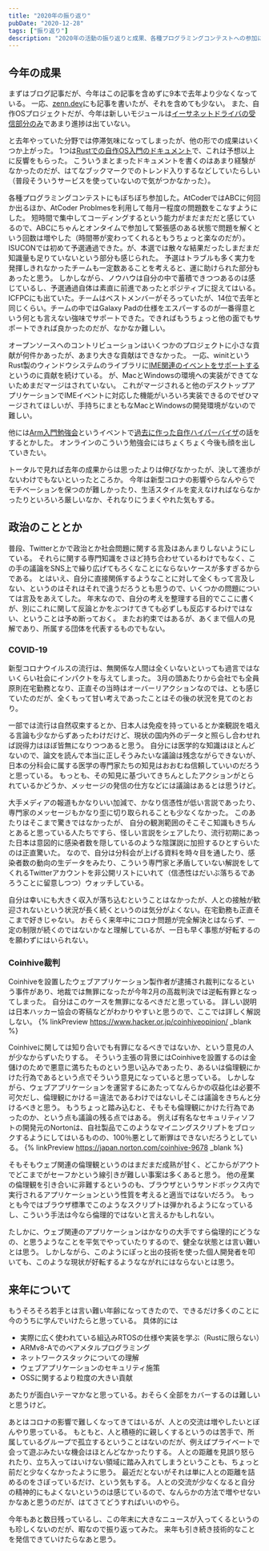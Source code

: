 ```yaml
---
title: "2020年の振り返り"
pubDate: "2020-12-28"
tags: ["振り返り"]
description: "2020年の活動の振り返りと成果、各種プログラミングコンテストへの参加についてまとめました。"
---
```


## 今年の成果
まずはブログ記事だが、今年はこの記事を含めずに9本で去年より少なくなっている。
一応、[zenn.dev](https://zenn.dev/garasubo/articles/64118a8cf240b24c40fc)にも記事を書いたが、それを含めても少ない。
また、自作OSプロジェクトだが、今年は新しいモジュールは[イーサネットドライバの受信部分のみ](/hexo/2020/12/20/ether.html)であまり進捗は出ていない。

と去年やっていた分野では停滞気味になってしまったが、他の形での成果はいくつか上がった。
1つは[Rustでの自作OS入門のドキュメント](https://garasubo.github.io/embedded-book/index.html)で、これは予想以上に反響をもらった。
こういうまとまったドキュメントを書くのはあまり経験がなかったのだが、はてなブックマークでのトレンド入りするなどしていたらしい（普段そういうサービスを使っていないので気がつかなかった）。

各種プログラミングコンテストにもぼちぼち参加した。AtCoderではABCに何回か出るほか、AtCoder Problmesを利用して毎月一程度の問題数をこなすようにした。
短時間で集中してコーディングするという能力がまだまだだと感じているので、ABCにちゃんとオンタイムで参加して緊張感のある状態で問題を解くという回数は増やした（時間帯が変わってくれるともうちょっと楽なのだが）。
ISUCONでは初めて予選通過できた。が、本選では散々な結果だったしまだまだ知識量も足りていないという部分も感じられた。
予選はトラブルも多く実力を発揮しきれなかったチームも一定数あることを考えると、運に助けられた部分もあったと思う。
しかしながら、ノウハウは自分の中で蓄積できつつあるのは感じているし、予選通過自体は素直に前進であったとポジティブに捉えてはいる。
ICFPCにも出ていた。チームはベストメンバーがそろっていたが、14位で去年と同じくらい。チームの中ではGalaxy Padの仕様をエスパーするのが一番得意という何とも言えない強味でサポートできた。できればもうちょっと他の面でもサポートできれば良かったのだが、なかなか難しい。

オープンソースへのコントリビューションはいくつかのプロジェクトに小さな貢献が何件かあったが、あまり大きな貢献はできなかった。
一応、winitというRust製のウィンドウシステムのライブラリに[IME関連のイベントをサポートする](https://github.com/rust-windowing/winit/issues/1497)というのに貢献を続けている。
が、MacとWindowsの環境への実装ができてないためまだマージはされていない。
これがマージされると他のデスクトップアプリケーションでIMEイベントに対応した機能がいろいろ実装できるのでぜひマージされてほしいが、手持ちにまともなMacとWindowsの開発環境がないので難しい。

他には[Arm入門勉強会](https://connpass.com/event/180812/)というイベントで[過去に作った自作ハイパーバイザ](/hexo/2016/05/23/t-visor.html)の話をするとかした。
オンラインのこういう勉強会にはちょくちょく今後も顔を出していきたい。

トータルで見れば去年の成果からは思ったよりは伸びなかったが、決して進歩がないわけでもないといったところか。
今年は新型コロナの影響やらなんやらでモチベーションを保つのが難しかったり、生活スタイルを変えなければならなかったりといろいろ厳しいなか、それなりにうまくやれた気もする。

## 政治のこととか
普段、Twitterとかで政治とか社会問題に関する言及はあんまりしないようにしている。
それらに関する専門知識をさほど持ち合わせているわけでもなく、この手の議論をSNS上で繰り広げてもろくなことにならないケースが多すぎるからである。
とはいえ、自分に直接関係するようなことに対して全くもって言及しない、というのはそれはそれで違うだろうとも思うので、いくつかの問題については言及をあえてした。
年末なので、自分の考えを整理する目的でここに書くが、別にこれに関して反論とかをぶつけてきても必ずしも反応するわけではない、ということは予め断っておく。
またお約束ではあるが、あくまで個人の見解であり、所属する団体を代表するものでもない。

### COVID-19
新型コロナウイルスの流行は、無関係な人間は全くいないといっても過言ではないくらい社会にインパクトを与えてしまった。
3月の頭あたりから会社でも全員原則在宅勤務となり、正直その当時はオーバーリアクションなのでは、とも感じていたのだが、全くもって甘い考えであったことはその後の状況を見てのとおり。

一部では流行は自然収束するとか、日本人は免疫を持っているとか楽観説を唱える言論も少なからずあったわけだけど、現状の国内外のデータと照らし合わせれば説得力はほぼ皆無になりつつあると思う。
自分には医学的な知識はほとんどないので、論文を読んで本当に正しそうみたいな議論は残念ながらできないが、日本の分科会に属する医学の専門家たちの知見はおおむね信頼していいのだろうと思っている。
もっとも、その知見に基づいてきちんとしたアクションがとられているかどうか、メッセージの発信の仕方などには議論はあるとは思うけど。

大手メディアの報道もかなりいい加減で、かなり信憑性が低い言説であったり、専門家のメッセージもかなり歪に切り取られることも少なくなかった。
このあたりはそこまで驚きではなかったが、 自分の観測範囲のそこそこ知識もきちんとあると思っている人たちですら、怪しい言説をシェアしたり、流行初期にあった日本は意図的に感染者数を隠しているのような陰謀説に加担するひとすらいたのは正直驚いた。
なので、自分は分科会が上げる資料を時々目を通したり、感染者数の動向の生データをみたり、こういう専門家と矛盾していない解説をしてくれるTwitterアカウントを非公開リストにいれて（信憑性はだいぶ落ちるであろうことに留意しつつ）ウォッチしている。

自分は幸いにも大きく収入が落ち込むということはなかったが、人との接触が歓迎されないという状況が長く続くというのは気分がよくない。在宅勤務も正直そこまで好きじゃない。
おそらく来年中にコロナ問題が完全解決とはならず、一定の制限が続くのではないかなと理解しているが、一日も早く事態が好転するのを願わずにはいられない。

### Coinhive裁判
Coinhiveを設置したウェブアプリケーション製作者が逮捕され裁判になるという事件があり、地裁では無罪になったが今年2月の高裁判決では逆転有罪となってしまった。
自分はこのケースを無罪になるべきだと思っている。
詳しい説明は日本ハッカー協会の寄稿などがわかりやすいと思うので、ここでは詳しく解説しない。
{% linkPreview https://www.hacker.or.jp/coinhiveopinion/ _blank %}

Coinhiveに関しては知り合いでも有罪になるべきではないか、という意見の人が少なからずいたりする。
そういう主張の背景にはCoinhiveを設置するのは金儲けのためで悪意に満ちたものという思い込みであったり、あるいは倫理観にかけた行為であるという点でそういう意見になっていると思っている。
しかしながら、ウェブアプリケーションを運営するにあたってなんらかの収益化は必要不可欠だし、倫理観にかける＝違法であるわけではないしそこは議論をきちんと分けるべきと思う。
もうちょっと踏み込むと、そもそも倫理観にかけた行為であったのか、という点も議論の残る点ではある。
例えば有名なセキュリティソフトの開発元のNortonは、自社製品でこのようなマイニングスクリプトをブロックするようにしてはいるものの、100％悪として断罪はできないだろうとしている。
{% linkPreview https://japan.norton.com/coinhive-9678 _blank %}

そもそもウェブ関連の倫理観というのはまだまだ成熟が甘く、どこからがアウトでどこまでがセーフかという線引きが難しい事案は多くあると思う。
他の産業の倫理観を引き合いに非難するというのも、ブラウザというサンドボックス内で実行されるアプリケーションという性質を考えると適当ではないだろう。
もっとも今ではブラウザ標準でこのようなスクリプトは弾かれるようになっているし、こういう手法は今なら倫理的ではないと言えるかもしれない。

たしかに、ウェブ関連のアプリケーションはかなりの大手ですら倫理的にどうなの、と思うようなことを平気でやっていたりするので、健全な状態とは言い難いとは思う。
しかしながら、このようにぽっと出の技術を使った個人開発者を叩いても、このような現状が好転するようなながれにはならないとは思う。

## 来年について
もうそろそろ若手とは言い難い年齢になってきたので、できるだけ多くのことに今のうちに学んでいけたらと思っている。
具体的には
- 実際に広く使われている組込みRTOSの仕様や実装を学ぶ（Rustに限らない）
- ARMv8-Aでのベアメタルプログラミング
- ネットワークスタックについての理解
- ウェブアプリケーションのセキュリティ施策
- OSSに関するより粒度の大きい貢献

あたりが面白いテーマかなと思っている。おそらく全部をカバーするのは難しいと思うけど。

あとはコロナの影響で難しくなってきてはいるが、人との交流は増やしたいとぼんやり思っている。
もともと、人と積極的に親しくするというのは苦手で、所属しているグループで孤立するということはないのだが、例えばプライベートで会って遊ぶみたいな機会はほとんどなかったりする。
人との距離を見誤り怒られたり、立ち入ってはいけない領域に踏み入れてしまうということも、ちょっと前だと少なくなかったように思う。
最近だとないがそれは単に人との距離を詰めるのをさぼっているだけ、という気もする。
人との交流が少なくなると自分の精神的にもよくないというのは感じているので、なんらかの方法で増やせないかなあと思うのだが、はてさてどうすればいいのやら。

今年もあと数日残っているし、この年末に大きなニュースが入ってくるというのも珍しくないのだが、暇なので振り返ってみた。
来年も引き続き技術的なことを発信できていけたらなあと思う。
